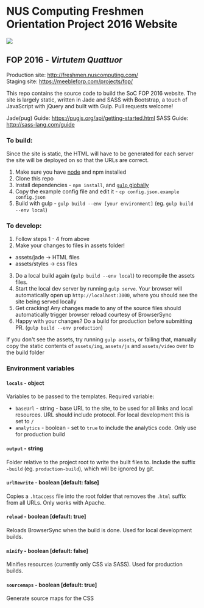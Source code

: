# NUS Computing Freshmen Orientation Project 2016 Website 

![](https://meebleforp.com/projects/fop/img/logo.png) 

## FOP 2016 - *Virtutem Quattuor* 

Production site: http://freshmen.nuscomputing.com/  
Staging site: https://meebleforp.com/projects/fop/

This repo contains the source code to build the SoC FOP 2016 website. 
The site is largely static, written in Jade and SASS with Bootstrap, a touch of 
JavaScript with jQuery and built with Gulp. Pull requests welcome!  

Jade(pug) Guide: https://pugjs.org/api/getting-started.html
SASS Guide: http://sass-lang.com/guide
 
### To build: 

Since the site is static, the HTML will have to be generated for each 
server the site will be deployed on so that the URLs are correct.  

1. Make sure you have [node][1] and npm installed 
2. Clone this repo 
3. Install dependencies - `npm install`, and [`gulp` globally][2] 
4. Copy the example config file and edit it - `cp config.json.example config.json`
5. Build with gulp - `gulp build --env [your environment]` (eg. `gulp build --env local`) 

### To develop: 

1. Follow steps 1 - 4 from above
2. Make your changes to files in assets folder!
 - assets/jade -> HTML files
 - assets/styles -> css files
3. Do a local build again (`gulp build --env local`) to recompile the assets files. 
4. Start the local dev server by running `gulp serve`. Your browser will automatically 
open up `http://localhost:3000`, where you should see the site being served locally  
5. Get cracking! Any changes made to any of the source files should 
automatically trigger browser reload courtesy of BrowserSync
6. Happy with your changes? Do a build for production before submitting PR. 
(`gulp build --env production`)

If you don't see the assets, try running `gulp assets`, or failing that, manually copy 
the static contents of `assets/img`, `assets/js` and `assets/video` over to the 
build folder  

### Environment variables 

#### `locals` - object 

Variables to be passed to the templates. Required variable: 

 - `baseUrl` - string - base URL to the site, to be used for all links and local resources. 
 URL should include protocol. For local development this is set to `/`
 - `analytics` - boolean - set to `true` to include the analytics code. Only use 
 for production build   
 
#### `output` - string
 
Folder relative to the project root to write the built files to. Include the suffix `-build`
(eg. `production-build`), which will be ignored by git.  
 
#### `urlRewrite` - boolean [default: false] 

Copies a `.htaccess` file into the root folder that removes the `.html` suffix 
from all URLs. Only works with Apache. 

#### `reload` - boolean [default: true]

Reloads BrowserSync when the build is done. Used for local development builds.  

#### `minify` - boolean [default: false] 

Minifies resources (currently only CSS via SASS). Used for production builds. 

#### `sourcemaps` - boolean [default: true] 
 
Generate source maps for the CSS 

[1]: http://nodejs.org/
[2]: https://github.com/gulpjs/gulp/blob/master/docs/getting-started.md

